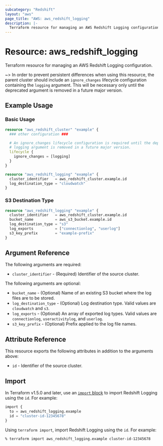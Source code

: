 ```yaml
---
subcategory: "Redshift"
layout: "aws"
page_title: "AWS: aws_redshift_logging"
description: |-
  Terraform resource for managing an AWS Redshift Logging configuration.
---
```

# Resource: aws_redshift_logging

Terraform resource for managing an AWS Redshift Logging configuration.

~> In order to prevent persistent differences when using this resource, the parent cluster should include an `ignore_changes` lifecycle configuration containing the `logging` argument. This will be necessary only until the deprecated argument is removed in a future major version.

## Example Usage

### Basic Usage

```terraform
resource "aws_redshift_cluster" "example" {
  ### other configuration ###

  # An ignore_changes lifecycle configuration is required until the deprecated
  # logging argument is removed in a future major version.
  lifecycle {
    ignore_changes = [logging]
  }
}

resource "aws_redshift_logging" "example" {
  cluster_identifier   = aws_redshift_cluster.example.id
  log_destination_type = "cloudwatch"
}
```

### S3 Destination Type

```terraform
resource "aws_redshift_logging" "example" {
  cluster_identifier   = aws_redshift_cluster.example.id
  bucket_name          = aws_s3_bucket.example.id
  log_destination_type = "s3"
  log_exports          = ["connectionlog", "userlog"]
  s3_key_prefix        = "example-prefix"
}
```

## Argument Reference

The following arguments are required:

* `cluster_identifier` - (Required) Identifier of the source cluster.

The following arguments are optional:

* `bucket_name` - (Optional) Name of an existing S3 bucket where the log files are to be stored.
* `log_destination_type` - (Optional) Log destination type. Valid values are `cloudwatch` and `s3`.
* `log_exports` - (Optional) An array of exported log types. Valid values are `connectionlog`, `useractivitylog`, and `userlog`.
* `s3_key_prefix` - (Optional) Prefix applied to the log file names.

## Attribute Reference

This resource exports the following attributes in addition to the arguments above:

* `id` - Identifier of the source cluster.

## Import

In Terraform v1.5.0 and later, use an [`import` block](https://developer.hashicorp.com/terraform/language/import) to import Redshift Logging using the `id`. For example:

```terraform
import {
  to = aws_redshift_logging.example
  id = "cluster-id-12345678"
}
```

Using `terraform import`, import Redshift Logging using the `id`. For example:

```console
% terraform import aws_redshift_logging.example cluster-id-12345678
```
